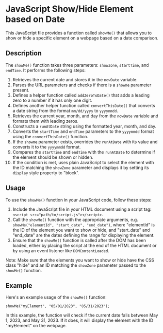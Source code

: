 # JavaScript Show/Hide Element based on Date

This JavaScript file provides a function called `showMe()` that allows you to show or hide a specific element on a webpage based on a date comparison.

## Description

The `showMe()` function takes three parameters: `showZone`, `startTime`, and `endTime`. It performs the following steps:

1.  Retrieves the current date and stores it in the `nowDate` variable.
2.  Parses the URL parameters and checks if there is a `showme` parameter present.
3.  Defines a helper function called `addZeroToDate()` that adds a leading zero to a number if it has only one digit.
4.  Defines another helper function called `convertThisDate()` that converts a date string from the format `mm/dd/yyyy` to `yyyymmdd`.
5.  Retrieves the current year, month, and day from the `nowDate` variable and formats them with leading zeros.
6.  Constructs a `runAtDate` string using the formatted year, month, and day.
7.  Converts the `startTime` and `endTime` parameters to the `yyyymmdd` format using the `convertThisDate()` function.
8.  If the `showme` parameter exists, overrides the `runAtDate` with its value and converts it to the `yyyymmdd` format.
9.  Compares the `startTime` and `endTime` with the `runAtDate` to determine if the element should be shown or hidden.
10.  If the condition is met, uses plain JavaScript to select the element with the ID matching the `showZone` parameter and displays it by setting its `display` style property to "block".

## Usage

To use the `showMe()` function in your JavaScript code, follow these steps:

1.  Include the JavaScript file in your HTML document using a script tag: `<script src="path/to/script.js"></script>`.
2.  Call the `showMe()` function with the appropriate arguments, e.g. `showMe("elementId", "start_date", "end_date")`, where "elementId" is the ID of the element you want to show or hide, and "start\_date" and "end\_date" are the dates defining the range for displaying the element.
3.  Ensure that the `showMe()` function is called after the DOM has been loaded, either by placing the script at the end of the HTML document or by using an event listener like `DOMContentLoaded`.

Note: Make sure that the elements you want to show or hide have the CSS class "hide" and an ID matching the `showZone` parameter passed to the `showMe()` function.

## Example

Here's an example usage of the `showMe()` function:

```
showMe("myElement", "05/01/2023", "05/31/2023");
```

In this example, the function will check if the current date falls between May 1, 2023, and May 31, 2023. If it does, it will display the element with the ID "myElement" on the webpage.
